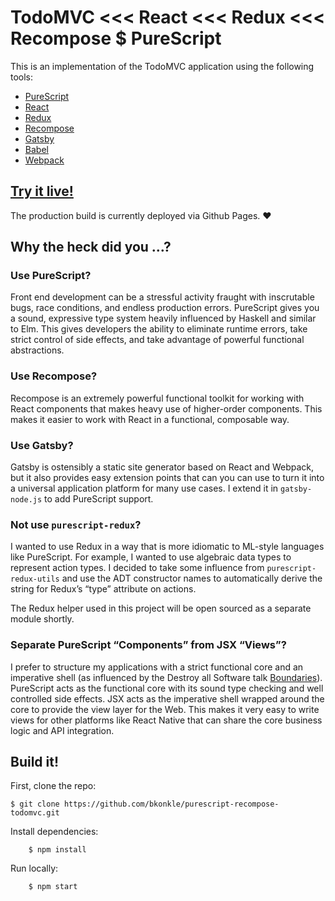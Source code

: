 # TodoMVC <<< React <<< Redux <<< Recompose $ PureScript

This is an implementation of the TodoMVC application using the following tools:

 - [PureScript](http://www.purescript.org/)
 - [React](https://facebook.github.io/react/)
 - [Redux](http://redux.js.org/)
 - [Recompose](https://github.com/acdlite/recompose)
 - [Gatsby](https://github.com/gatsbyjs/gatsby)
 - [Babel](http://babeljs.io/)
 - [Webpack](https://webpack.github.io/)

## [Try it live!](https://bkonkle.github.io/purescript-recompose-todomvc/)

The production build is currently deployed via Github Pages. ❤️

## Why the heck did you …?

### Use PureScript?

Front end development can be a stressful activity fraught with inscrutable bugs, race conditions, and endless production errors. PureScript gives you a sound, expressive type system heavily influenced by Haskell and similar to Elm. This gives developers the ability to eliminate runtime errors, take strict control of side effects, and take advantage of powerful functional abstractions.

### Use Recompose?

Recompose is an extremely powerful functional toolkit for working with React components that makes heavy use of higher-order components. This makes it easier to work with React in a functional, composable way.

### Use Gatsby?

Gatsby is ostensibly a static site generator based on React and Webpack, but it also provides easy extension points that can you can use to turn it into a universal application platform for many use cases. I extend it in `gatsby-node.js` to add PureScript support.

### Not use `purescript-redux`?

I wanted to use Redux in a way that is more idiomatic to ML-style languages like PureScript. For example, I wanted to use algebraic data types to represent action types. I decided to take some influence from `purescript-redux-utils` and use the ADT constructor names to automatically derive the string for Redux’s “type” attribute on actions.

The Redux helper used in this project will be open sourced as a separate module shortly.

### Separate PureScript “Components” from JSX “Views”?

I prefer to structure my applications with a strict functional core and an imperative shell (as influenced by the Destroy all Software talk [Boundaries](https://www.destroyallsoftware.com/talks/boundaries)). PureScript acts as the functional core with its sound type checking and well controlled side effects. JSX acts as the imperative shell wrapped around the core to provide the view layer for the Web. This makes it very easy to write views for other platforms like React Native that can share the core business logic and API integration.

## Build it!

First, clone the repo:

    $ git clone https://github.com/bkonkle/purescript-recompose-todomvc.git

Install dependencies:

		$ npm install

Run locally:

		$ npm start
